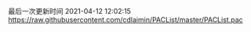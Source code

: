 最后一次更新时间 2021-04-12 12:02:15
https://raw.githubusercontent.com/cdlaimin/PACList/master/PACList.pac

